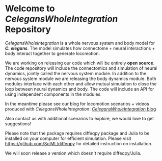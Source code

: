 # Welcome to _CelegansWholeIntegration_ Repository

_CelegansWholeIntegration_ is a whole nervous system and body model for _**C. elegans**_. The model simulates how connectome + neural interactions + body interact together to generate locomotion. 

We are working on releasing our code which will be entirely **open source**. The code repository will include the connectomics and simulation of neural dynamics, jointly called the nervous system module. In addition to the nervous system module we are releasing the body dynamics module. Both modules interface with each other and allow mutual simulation to close the loop between neural dynamics and body. The code will include an API for using independent components in the modules.

In the meantime please see our blog for locomotion scenarios + videos produced with _CelegansWholeIntegration_:
[_CelegansWholeIntegration_ blog](https://shlizee.github.io/CelegansWholeIntegration/)  

Also contact us with additional scenarios to explore, we would love to get suggestions!

Please note that the package requires diffeqpy package and Julia to be installed on your computer for efficient simulation. Please visit https://github.com/SciML/diffeqpy for detailed instruction on installation.

We will soon release a version which doesn't require diffeqpy/Julia.


